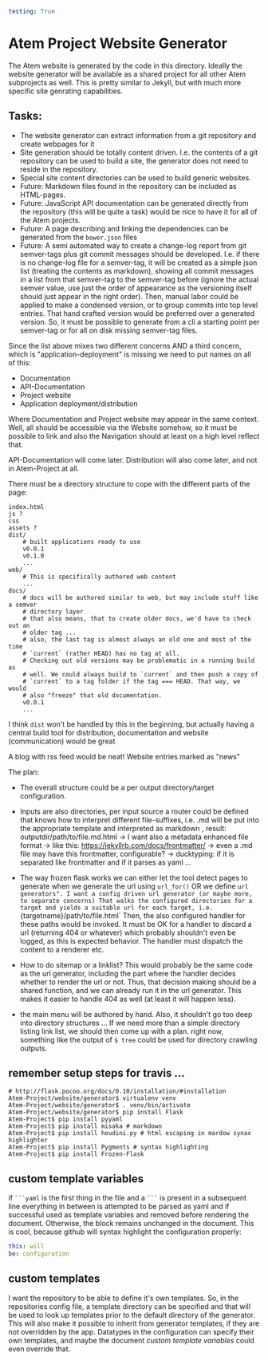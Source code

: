 ```yaml
testing: True
```

# Atem Project Website Generator

The Atem website is generated by the code in this directory.
Ideally the website generator will be available as a shared project for
all other Atem subprojects as well. This is pretty similar to Jekyll, but
with much more specific site genrating capabilities.

## Tasks:

 * The website generator can extract information from a git repository and create webpages for it
 * Site generation should be totally content driven. I.e. the contents of a git repository
   can be used to build a site, the generator does not need to reside in the repository.
 * Special site content directories can be used to build generic websites.
 * Future: Markdown files found in the repository can be included as HTML-pages.
 * Future: JavaScript API documentation can be generated directly from the repository (this will be quite a task)
   would be nice to have it for all of the Atem projects.
 * Future: A page describing and linking the dependencies can be generated from the `bower.json` files
 * Future: A semi automated way to create a change-log report from git semver-tags plus git commit
    messages should be developed. I.e. if there is no change-log file for a semver-tag, it will be
    created as a simple json list (treating the contents as markdown), showing all commit messages in a list
    from that semver-tag to the semver-tag before (ignore the actual semver value, use just the order of
    appearance as the versioning itself should just appear in the right order).
    Then, manual labor could be applied to make a condensed version, or to group commits into
    top level entries. That hand crafted version would be preferred over a generated version.
    So, it must be possible to generate from a cli a starting point per semver-tag or for all
    on disk missing semver-tag files.

Since the list above mixes two different concerns AND a third concern, which is "application-deployment"
is missing we need to put names on all of this:

* Documentation
* API-Documentation
* Project website
* Application deployment/distribution

Where Documentation and Project website may appear in the same context.
Well, all should be accessible via the Website somehow, so it must be possible
to link and also the Navigation should at least on a high level reflect
that.

API-Documentation will come later. Distribution will also come later, and
not in Atem-Project at all.

There must be a directory structure to cope with the different parts of
the page:

```blub
index.html
js ?
css
assets ?
dist/
    # built applications ready to use
    v0.0.1
    v0.1.0
    ...
web/
    # This is specifically authored web content
    ...
docs/
    # docs will be authored similar to web, but may include stuff like a semver
    # directory layer
    # that also means, that to create older docs, we'd have to check out an
    # older tag ...
    # also, the last tag is almost always an old one and most of the time
    # `current` (rather HEAD) has no tag at all.
    # Checking out old versions may be problematic in a running build as
    # well. We could always build to `current` and then push a copy of
    # `current` to a tag folder if the tag === HEAD. That way, we would
    # also "freeze" that old documentation.
    v0.0.1
    ...
```

I think `dist` won't be handled by this in the beginning, but actually having
a central build tool for distribution, documentation and website (communication)
would be great

A blog with rss feed would be neat! Website entries marked as "news"


The plan:
 * The overall structure could be a per output directory/target
configuration.
 * Inputs are also directories, per input source a router could be defined
  that knows how to interpret different file-suffixes, i.e.
  .md will be put into the appropriate template and interpreted as markdown
  , result:  outputdir/path/to/file.md.html
  -> I want also a metadata enhanced file format
  -> like this: https://jekyllrb.com/docs/frontmatter/
  -> even a .md file may have this frontmatter, configurable?
        -> ducktyping: if it is separated like frontmatter and if it parses as yaml ...

 * The way frozen flask works we can either let the tool detect pages to generate
   when we generate the url using `url_for()` OR we define `url generators".
   I want a config driven url generator (or maybe more, to separate concerns)
   That walks the configured directories for a target and yields a suitable
   url for each target, i.e. `{targetname}/path/to/file.html`
   Then, the also configured handler for these paths would be invoked.
   It must be OK for a handler to discard a url (returning 404 or whatever)
   which probably shouldn't even be logged, as this is expected behavior.
   The handler must dispatch the content to a renderer etc.
 * How to do sitemap or a linklist? This would probably be the same code
   as the url generator, including the part where the handler decides whether
   to render the url or not. Thus, that decision making should be a shared
   function, and we can already run it in the url generator. This makes it
   easier to handle 404 as well (at least it will happen less).
 * the main menu will be authored by hand. Also, it shouldn't go too deep
   into directory structures ...
   If we need more than a simple directory listing link list, we should then
   come up with a plan. right now, something like the output of `$ tree` could
   be used for directory crawling outputs.






## remember setup steps for travis ...

```
# http://flask.pocoo.org/docs/0.10/installation/#installation
Atem-Project/website/generator$ virtualenv venv
Atem-Project/website/generator$ . venv/bin/activate
Atem-Project/website/generator$ pip install Flask
Atem-Project$ pip install pyyaml
Atem-Project$ pip install misaka # markdown
Atem-Project$ pip install houdini.py # html escaping in mardow synax highlighter
Atem-Project$ pip install Pygments # syntax highlighting
Atem-Project$ pip install Frozen-Flask
```

## custom template variables

if <code>&#96;&#96;&#96;yaml</code> is the first thing in the file
and a <code>&#96;&#96;&#96;</code> is present in a subsequent line
everything in between is attempted to be parsed as yaml and if successful
used as template variables and removed before rendering the document.
Otherwise, the block remains unchanged in the document. This is cool,
because github will syntax highlight the configuration properly:

```yaml
this: will
be: configuration
```

## custom templates

I want the repository to be able to define it's own templates.
So, in the repositories config file, a template directory can be specified
and that will be used to look up templates prior to the default directory
of the generator.
This will also make it possible to inherit from generator templates, if they
are not overridden by the app.
Datatypes in the configuration can specify their own templates, and maybe
the document *custom template variables* could even override that.







